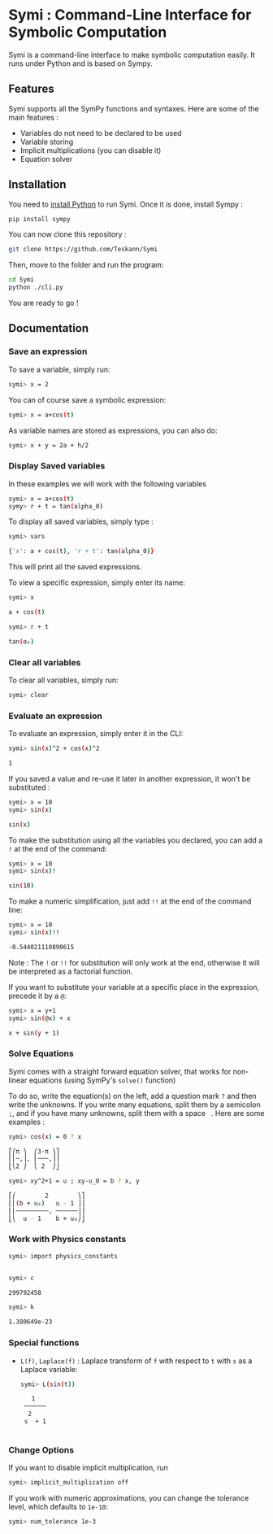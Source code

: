 # Symi : Command-Line Interface for Symbolic Computation

Symi is a command-line interface to make symbolic computation easily. It runs
under Python and is based on Sympy.

## Features

Symi supports all the SymPy functions and syntaxes. Here are some of the main
features :
- Variables do not need to be declared to be used
- Variable storing
- Implicit multiplications (you can disable it)
- Equation solver

## Installation

You need to [install Python](https://www.python.org/downloads/) to run Symi.
Once it is done, install Sympy :

```bash
pip install sympy
```

You can now clone this repository :
```bash
git clone https://github.com/Teskann/Symi
```

Then, move to the folder and run the program:
```bash
cd Symi
python ./cli.py
```

You are ready to go !

## Documentation

### Save an expression

To save a variable, simply run:
```bash
symi> x = 2
```

You can of course save a symbolic expression:
```bash
symi> x = a+cos(t)
```

As variable names are stored as expressions, you can also do:
```bash
symi> x + y = 2a + h/2
```

### Display Saved variables

In these examples we will work with the following variables
```bash
symi> x = a+cos(t)
symy> r + t = tan(alpha_0)
```

To display all saved variables, simply type :
```bash
symi> vars

{'x': a + cos(t), 'r + t': tan(alpha_0)}

```
This will print all the saved expressions.

To view a specific expression, simply enter its name:
```bash
symi> x

a + cos(t)

symi> r + t

tan(α₀)

```

### Clear all variables

To clear all variables, simply run:

```bash
symi> clear
```

### Evaluate an expression

To evaluate an expression, simply enter it in the CLI:

```bash
symi> sin(x)^2 + cos(x)^2

1

```

If you saved a value and re-use it later in another expression, it won't be
substituted :

```bash
symi> x = 10
symi> sin(x)

sin(x)

```

To make the substitution using all the variables you declared, you can add a 
`!` at the end of the command:
```bash
symi> x = 10
symi> sin(x)!

sin(10)

```

To make a numeric simplification, just add `!!` at the end of the command line:
```bash
symi> x = 10
symi> sin(x)!!

-0.544021110890615

```

Note : The `!` or `!!` for substitution will only work at the end, otherwise it
will be interpreted as a factorial function.

If you want to substitute your variable at a specific place in the expression,
precede it by a `@`:

```bash
symi> x = y+1
symi> sin(@x) + x

x + sin(y + 1)

```

### Solve Equations

Symi comes with a straight forward equation solver, that works for non-linear
equations (using SymPy's `solve()` function)

To do so, write the equation(s) on the left, add a question mark `?` and then
write the unknowns.
If you write many equations, split them by a semicolon `;`, and if you have
many unknowns, split them with a space ` `. Here are some examples :

```bash
symi> cos(x) = 0 ? x

⎡⎛π ⎞  ⎛3⋅π ⎞⎤
⎢⎜─,⎟, ⎜───,⎟⎥
⎣⎝2 ⎠  ⎝ 2  ⎠⎦

symi> xy^2+1 = u ; xy-u_0 = b ? x, y

⎡⎛        2        ⎞⎤
⎢⎜(b + u₀)   u - 1 ⎟⎥
⎢⎜─────────, ──────⎟⎥
⎣⎝  u - 1    b + u₀⎠⎦


```

### Work with Physics constants

```bash
symi> import physics_constants


symi> c

299792458

symi> k

1.380649e-23

```

### Special functions

- `L(f)`, `Laplace(f)` : Laplace transform of `f` with respect to `t`
  with `s` as a 
Laplace variable:
  ```bash
  symi> L(sin(t))

     1   
   ──────
    2    
   s  + 1
    
  ```

### Change Options

If you want to disable implicit multiplication, run
```bash
symi> implicit_multiplication off
```

If you work with numeric approximations, you can change the tolerance level,
which defaults to `1e-10`:
```bash
symi> num_tolerance 1e-3
```